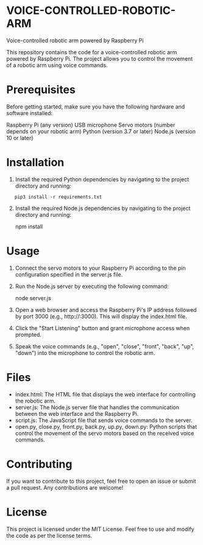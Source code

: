 # VOICE-CONTROLLED-ROBOTIC-ARM
Voice-controlled robotic arm powered by Raspberry Pi 


This repository contains the code for a voice-controlled robotic arm powered by Raspberry Pi. The project allows you to control the movement of a robotic arm using voice commands.

# Prerequisites
Before getting started, make sure you have the following hardware and software installed:

Raspberry Pi (any version)
USB microphone
Servo motors (number depends on your robotic arm)
Python (version 3.7 or later)
Node.js (version 10 or later)

# Installation
1. Install the required Python dependencies by navigating to the project directory and running:
```
   pip3 install -r requirements.txt
```
2. Install the required Node.js dependencies by navigating to the project directory and running:

   npm install


# Usage
1. Connect the servo motors to your Raspberry Pi according to the pin configuration specified in the server.js file.

2. Run the Node.js server by executing the following command:

   node server.js
   
3. Open a web browser and access the Raspberry Pi's IP address followed by port 3000 (e.g., http://<raspberry-pi-ip>:3000). This will display the index.html file.
4. Click the "Start Listening" button and grant microphone access when prompted.
5. Speak the voice commands (e.g., "open", "close", "front", "back", "up", "down") into the microphone to control the robotic arm.

# Files
 - index.html: The HTML file that displays the web interface for controlling the robotic arm.
 - server.js: The Node.js server file that handles the communication between the web interface and the Raspberry Pi.
 - script.js: The JavaScript file that sends voice commands to the server.
 - open.py, close.py, front.py, back.py, up.py, down.py: Python scripts that control the movement of the servo motors based on the received voice commands.

# Contributing
If you want to contribute to this project, feel free to open an issue or submit a pull request. Any contributions are welcome!

# License
This project is licensed under the MIT License. Feel free to use and modify the code as per the license terms.
